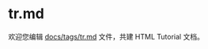 tr.md
===

欢迎您编辑 <a target="__blank" href="https://github.com/jaywcjlove/html-tutorial/blob/master/docs/tags/tr.md">docs/tags/tr.md</a> 文件，共建 HTML Tutorial 文档。